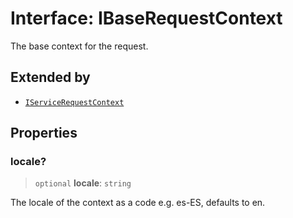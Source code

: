 # Interface: IBaseRequestContext

The base context for the request.

## Extended by

- [`IServiceRequestContext`](IServiceRequestContext.md)

## Properties

### locale?

> `optional` **locale**: `string`

The locale of the context as a code e.g. es-ES, defaults to en.
